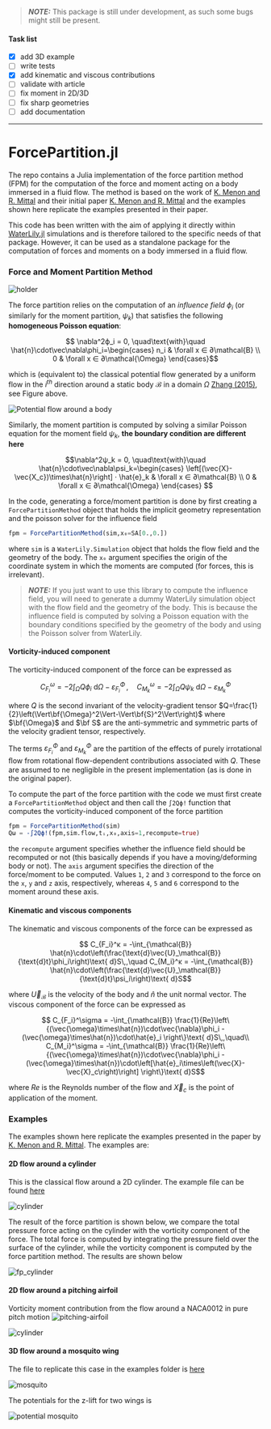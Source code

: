 

<!-- [![Build Status](https://github.com/marinlauber/ForcePartition.jl/actions/workflows/CI.yml/badge.svg?branch=main)](https://github.com/marinlauber/ForcePartition.jl/actions/workflows/CI.yml?query=branch%3Amain) -->
> **_NOTE:_** This package is still under development, as such some bugs might still be present.

#### Task list
- [x] add 3D example
- [ ] write tests
- [x] add kinematic and viscous contributions
- [ ] validate with article
- [ ] fix moment in 2D/3D
- [ ] fix sharp geometries
- [ ] add documentation 
---

# ForcePartition.jl

The repo contains a Julia implementation of the force partition method (FPM) for the computation of the force and moment acting on a body immersed in a fluid flow. The method is based on the work of 
[K. Menon and R. Mittal](https://arxiv.org/pdf/2011.04632) and their initial paper [K. Menon and R. Mittal](https://arxiv.org/pdf/2006.11649) and the examples shown here replicate the examples presented in their paper.

This code has been written with the aim of applying it directly within [WaterLily.jl](https://github.com/weymouth/WaterLily.jl) simulations and is therefore tailored to the specific needs of that package. However, it can be used as a standalone package for the computation of forces and moments on a body immersed in a fluid flow.

### Force and Moment Partition Method

![holder](https://ars.els-cdn.com/content/image/1-s2.0-S0021999121004101-gr002.gif)

The force partition relies on the computation of an _influence field_ $\phi_i$ (or similarly for the moment partition, $\psi_k$) that satisfies the following __homogeneous Poisson equation__:
```math
    \nabla^2ϕ_i = 0, \quad\text{with}\quad \hat{n}\cdot\vec\nabla\phi_i=\begin{cases}
        n_i & \forall x ∈ ∂\mathcal{B} \\
        0  & \forall x ∈ ∂\mathcal{\Omega} 
    \end{cases}
```
which is (equivalent to) the classical potential flow generated by a uniform flow in the $i^{th}$ direction around a static body $\mathcal{B}$ in a domain $\Omega$ [Zhang (2015)](https://jscholarship.library.jhu.edu/server/api/core/bitstreams/9dd55f54-908f-4769-873c-aefe47051aee/content#page=37.24), see Figure above.

![Potential flow around a body](assets/potential_flow.png)

Similarly, the moment partition is computed by solving a similar Poisson equation for the moment field $\psi_k$, __the boundary condition are different here__
```math
\nabla^2ψ_k = 0, \quad\text{with}\quad \hat{n}\cdot\vec\nabla\psi_k=\begin{cases}
        \left[(\vec{X}-\vec{X_c})\times\hat{n}\right] ⋅ \hat{e}_k & \forall x ∈ ∂\mathcal{B} \\
        0  & \forall x ∈ ∂\mathcal{\Omega}
    \end{cases} 
```
In the code, generating a force/moment partition is done by first creating a `ForcePartitionMethod` object that holds the implicit geometry representation and the poisson solver for the influence field
```julia
fpm = ForcePartitionMethod(sim,x₀=SA[0.,0.])
```
where `sim` is a `WaterLily.Simulation` object that holds the flow field and the geometry of the body. The `x₀` argument specifies the origin of the coordinate system in which the moments are computed (for forces, this is irrelevant).

> **_NOTE:_** If you just want to use this library to compute the influence field, you will need to generate a dummy WaterLily simulation object with the flow field and the geometry of the body. This is because the influence field is computed by solving a Poisson equation with the boundary conditions specified by the geometry of the body and using the Poisson solver from WaterLily. 


#### Vorticity-induced component

The vorticity-induced component of the force can be expressed as
```math
    C_{F_i}^\omega = -2\int_{\Omega} Q\phi_i\text{ d}Ω - \varepsilon_{F_i}^\Phi\,,\quad C_{M_k}^\omega = -2\int_{\Omega} Q\psi_k\text{ d}Ω - \varepsilon_{M_k}^\Phi
```
where $Q$ is the second invariant of the velocity-gradient tensor $Q=\frac{1}{2}\left(\Vert\bf{\Omega}^2\Vert-\Vert\bf{S}^2\Vert\right)$ where $\bf{\Omega}$ and $\bf S$ are the anti-symmetric and symmetric parts of the velocity gradient tensor, respectively. 

The terms $\varepsilon_{F_i}^\Phi$ and $\varepsilon_{M_k}^\Phi$ are the partition of the effects of purely irrotational ﬂow from rotational ﬂow-dependent contributions associated with $Q$. These are assumed to ne negligible in the present implementation (as is done in the original paper).

To compute the part of the force partition with the code we must first create a `ForcePartitionMethod` object and then call the `∫2Qϕ!` function that computes the vorticity-induced component of the force partition

```julia
fpm = ForcePartitionMethod(sim)
Qω = -∫2Qϕ!(fpm,sim.flow,tᵢ,x₀,axis=1,recompute=true)
```
the `recompute` argument specifies whether the influence field should be recomputed or not (this basically depends if you have a moving/deforming body or not). The `axis` argument specifies the direction of the force/moment to be computed. Values `1`, `2` and `3` correspond to the force on the `x`, `y` and `z` axis, respectively, whereas `4`, `5` and `6` correspond to the moment around these axis.

#### Kinematic and viscous components

The kinematic and viscous components of the force can be expressed as
```math
    C_{F_i}^κ = -\int_{\mathcal{B}} 
\hat{n}\cdot\left(\frac{\text{d}\vec{U}_\mathcal{B}}{\text{d}t}\phi_i\right)\text{ d}S\,,\quad  C_{M_i}^κ = -\int_{\mathcal{B}} 
\hat{n}\cdot\left(\frac{\text{d}\vec{U}_\mathcal{B}}{\text{d}t}\psi_i\right)\text{ d}S
```
where $\vec{U}_\mathcal{B}$ is the velocity of the body and $\hat{n}$ the unit normal vector. The viscous component of the force can be expressed as
```math
 C_{F_i}^\sigma = -\int_{\mathcal{B}} \frac{1}{Re}\left\{(\vec{\omega}\times\hat{n})\cdot\vec{\nabla}\phi_i - (\vec{\omega}\times\hat{n})\cdot\hat{e}_i \right\}\text{ d}S\,,\quad\\ C_{M_i}^\sigma = -\int_{\mathcal{B}} \frac{1}{Re}\left\{(\vec{\omega}\times\hat{n})\cdot\vec{\nabla}\phi_i - (\vec{\omega}\times\hat{n})\cdot\left[\hat{e}_i\times\left(\vec{X}-\vec{X}_c\right)\right] \right\}\text{ d}S
 ```
where $Re$ is the Reynolds number of the flow and $\vec{X}_c$ is the point of application of the moment.


### Examples

The examples shown here replicate the examples presented in the paper by [K. Menon and R. Mittal](https://doi.org/10.1016/j.jcp.2021.110515). The examples are:

#### 2D flow around a cylinder

This is the classical flow around a 2D cylinder. The example file can be found [here](assets/cylinder.jl) 

![cylinder](assets/cylinder.gif)

The result of the force partition is shown below, we compare the total pressure force acting on the cylinder with the vorticity component of the force. The total force is computed by integrating the pressure field over the surface of the cylinder, while the vorticity component is computed by the force partition method. The results are shown below

![fp_cylinder](assets/force_partition.png)

#### 2D flow around a pitching airfoil

Vorticity moment contribution from the flow around a NACA0012 in pure pitch motion
![pitching-airfoil](assets/pitching_airfoil.gif)

![cylinder](assets/airfoil.gif)

<!-- #### 3D flow around a sphere

![sphere](assets/force_partition_sphere.png) -->

#### 3D flow around a mosquito wing

The file to replicate this case in the examples folder is [here](assets/ThreeD_Dickinson.jl)

![mosquito](assets/force_partition_mosquito.png)

The potentials for the z-lift for two wings is

![potential mosquito](assets/fpm_potentials_twinwing.gif)

